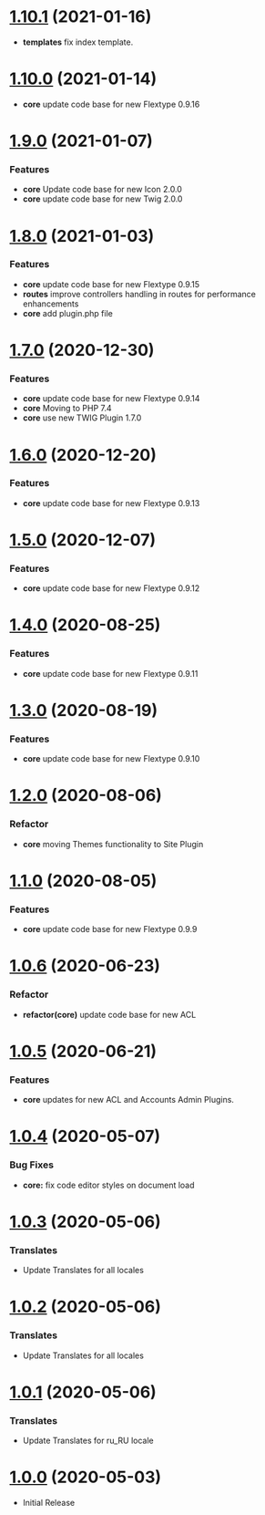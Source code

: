 <a name="1.10.1"></a>
# [1.10.1](https://github.com/flextype-plugins/themes-admin/compare/v1.10.0...v1.10.1) (2021-01-16)

* **templates** fix index template.

<a name="1.10.0"></a>
# [1.10.0](https://github.com/flextype-plugins/themes-admin/compare/v1.9.0...v1.10.0) (2021-01-14)

* **core** update code base for new Flextype 0.9.16

<a name="1.9.0"></a>
# [1.9.0](https://github.com/flextype-plugins/themes-admin/compare/v1.8.0...v1.9.0) (2021-01-07)

### Features

* **core** Update code base for new Icon 2.0.0
* **core** update code base for new Twig 2.0.0

<a name="1.8.0"></a>
# [1.8.0](https://github.com/flextype-plugins/themes-admin/compare/v1.7.0...v1.8.0) (2021-01-03)

### Features

* **core** update code base for new Flextype 0.9.15
* **routes** improve controllers handling in routes for performance enhancements
* **core** add plugin.php file

<a name="1.7.0"></a>
# [1.7.0](https://github.com/flextype-plugins/themes-admin/compare/v1.6.0...v1.7.0) (2020-12-30)

### Features

* **core** update code base for new Flextype 0.9.14
* **core** Moving to PHP 7.4
* **core** use new TWIG Plugin 1.7.0

<a name="1.6.0"></a>
# [1.6.0](https://github.com/flextype-plugins/themes-admin/compare/v1.5.0...v1.6.0) (2020-12-20)

### Features

* **core** update code base for new Flextype 0.9.13

<a name="1.5.0"></a>
# [1.5.0](https://github.com/flextype-plugins/themes-admin/compare/v1.4.0...v1.5.0) (2020-12-07)

### Features

* **core** update code base for new Flextype 0.9.12

<a name="1.4.0"></a>
# [1.4.0](https://github.com/flextype-plugins/themes-admin/compare/v1.3.0...v1.4.0) (2020-08-25)

### Features

* **core** update code base for new Flextype 0.9.11

<a name="1.3.0"></a>
# [1.3.0](https://github.com/flextype-plugins/themes-admin/compare/v1.2.0...v1.3.0) (2020-08-19)

### Features

* **core** update code base for new Flextype 0.9.10

<a name="1.2.0"></a>
# [1.2.0](https://github.com/flextype-plugins/themes-admin/compare/v1.1.0...v1.2.0) (2020-08-06)

### Refactor

* **core** moving Themes functionality to Site Plugin

<a name="1.1.0"></a>
# [1.1.0](https://github.com/flextype-plugins/themes-admin/compare/v1.0.6...v1.1.0) (2020-08-05)

### Features

* **core** update code base for new Flextype 0.9.9

<a name="1.0.6"></a>
# [1.0.6](https://github.com/flextype-plugins/themes-admin/compare/v1.0.5...v1.0.6) (2020-06-23)

### Refactor

* **refactor(core)** update code base for new ACL

<a name="1.0.5"></a>
# [1.0.5](https://github.com/flextype-plugins/themes-admin/compare/v1.0.4...v1.0.5) (2020-06-21)

### Features

* **core** updates for new ACL and Accounts Admin Plugins.

<a name="1.0.4"></a>
# [1.0.4](https://github.com/flextype-plugins/themes-admin/compare/v1.0.3...v1.0.4) (2020-05-07)

### Bug Fixes

* **core:** fix code editor styles on document load

<a name="1.0.3"></a>
# [1.0.3](https://github.com/flextype-plugins/themes-admin/compare/v1.0.2...v1.0.3) (2020-05-06)

### Translates

* Update Translates for all locales

<a name="1.0.2"></a>
# [1.0.2](https://github.com/flextype-plugins/themes-admin/compare/v1.0.1...v1.0.2) (2020-05-06)

### Translates

* Update Translates for all locales

<a name="1.0.1"></a>
# [1.0.1](https://github.com/flextype-plugins/themes-admin/compare/v1.0.0...v1.0.1) (2020-05-06)

### Translates

* Update Translates for ru_RU locale

<a name="1.0.0"></a>
# [1.0.0](https://github.com/flextype-plugins/themes-admin) (2020-05-03)
* Initial Release
